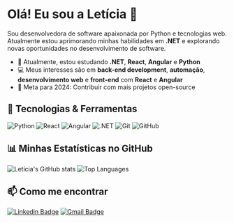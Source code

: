 # Olá! Eu sou a Letícia 👋

Sou desenvolvedora de software apaixonada por Python e tecnologias web. Atualmente estou aprimorando minhas habilidades em **.NET** e explorando novas oportunidades no desenvolvimento de software.

- 🌱 Atualmente, estou estudando **.NET**, **React**, **Angular** e **Python**
- 💻 Meus interesses são em **back-end development**, **automação**, **desenvolvimento web** e **front-end** com **React** e **Angular**
- 🎯 Meta para 2024: Contribuir com mais projetos open-source

## 🚀 Tecnologias & Ferramentas

![Python](https://img.shields.io/badge/Python-3776AB?style=for-the-badge&logo=python&logoColor=white)
![React](https://img.shields.io/badge/React-20232A?style=for-the-badge&logo=react&logoColor=61DAFB)
![Angular](https://img.shields.io/badge/Angular-DD0031?style=for-the-badge&logo=angular&logoColor=white)
![.NET](https://img.shields.io/badge/.NET-512BD4?style=for-the-badge&logo=dotnet&logoColor=white)
![Git](https://img.shields.io/badge/Git-F05032?style=for-the-badge&logo=git&logoColor=white)
![GitHub](https://img.shields.io/badge/GitHub-181717?style=for-the-badge&logo=github&logoColor=white)

## 📊 Minhas Estatísticas no GitHub

![Letícia's GitHub stats](https://github-readme-stats.vercel.app/api?username=leticiafcarvalho&show_icons=true&theme=radical)
![Top Languages](https://github-readme-stats.vercel.app/api/top-langs/?username=leticiafcarvalho&layout=compact&theme=radical)

## 📫 Como me encontrar

[![Linkedin Badge](https://img.shields.io/badge/-Letícia-blue?style=flat-square&logo=Linkedin&logoColor=white&link=https://www.linkedin.com/in/let%C3%ADcia-franco-carvalho-machado-de-azevedo-greve-799407169/)](https://www.linkedin.com/in/let%C3%ADcia-franco-carvalho-machado-de-azevedo-greve-799407169/)
[![Gmail Badge](https://img.shields.io/badge/-leticia.fgreve@gmail.com-c14438?style=flat-square&logo=Gmail&logoColor=white&link=mailto:leticia.fgreve@gmail.com)](mailto:leticia.fgreve@gmail.com)

